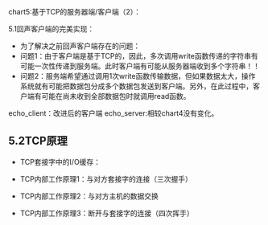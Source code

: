 chart5:基于TCP的服务器端/客户端（2）：

5.1回声客户端的完美实现：
- 为了解决之前回声客户端存在的问题：
- 问题1：由于客户端是基于TCP的，因此，多次调用write函数传递的字符串有可能一次性传递到服务端。此时客户端有可能从服务器端收到多个字符串！！
- 问题2：服务端希望通过调用1次write函数传输数据，但如果数据太大，操作系统就有可能把数据包分成多个数据包发送到客户端。另外，在此过程中，客户端有可能在尚未收到全部数据包时就调用read函数。

echo_client：改进后的客户端
echo_server:相较chart4没有变化。

## 5.2TCP原理

- TCP套接字中的I/O缓存：

- TCP内部工作原理1：与对方套接字的连接（三次握手）

- TCP内部工作原理2：与对方主机的数据交换

- TCP内部工作原理3：断开与套接字的连接（四次挥手）
